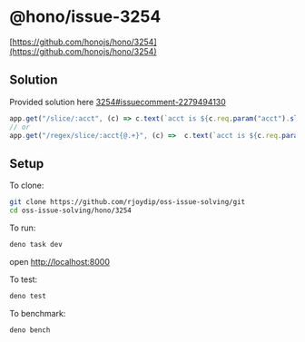 # @hono/issue-3254

[https://github.com/honojs/hono/3254](https://github.com/honojs/hono/3254)

## Solution

Provided solution here
[3254#issuecomment-2279494130](https://github.com/honojs/hono/issues/3254#issuecomment-2279494130)

```ts
app.get("/slice/:acct", (c) => c.text(`acct is ${c.req.param("acct").slice(1)}`));
// or
app.get("/regex/slice/:acct{@.+}", (c) =>  c.text(`acct is ${c.req.param("acct").slice(1)}`));
```

## Setup

To clone:

```sh
git clone https://github.com/rjoydip/oss-issue-solving/git
cd oss-issue-solving/hono/3254
```

To run:

```sh
deno task dev
```

open <http://localhost:8000>

To test:

```sh
deno test
```

To benchmark:

```sh
deno bench
```

